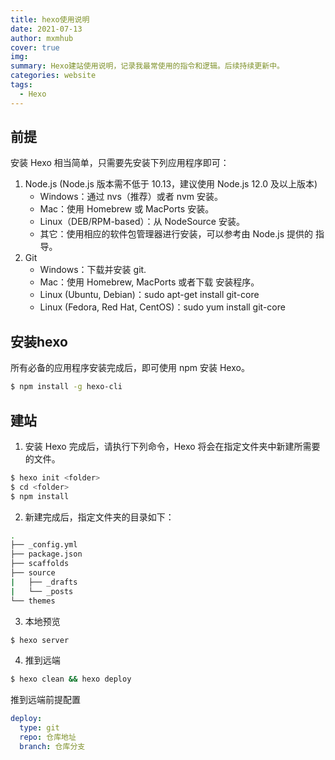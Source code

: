 ```yaml
---
title: hexo使用说明
date: 2021-07-13
author: mxmhub
cover: true
img: 
summary: Hexo建站使用说明，记录我最常使用的指令和逻辑。后续持续更新中。
categories: website
tags:
  - Hexo
---
```


## 前提
安装 Hexo 相当简单，只需要先安装下列应用程序即可：
1. Node.js (Node.js 版本需不低于 10.13，建议使用 Node.js 12.0 及以上版本)
	- Windows：通过 nvs（推荐）或者 nvm 安装。
	- Mac：使用 Homebrew 或 MacPorts 安装。
	- Linux（DEB/RPM-based）：从 NodeSource 安装。
	- 其它：使用相应的软件包管理器进行安装，可以参考由 Node.js 提供的 指导。
2. Git
	- Windows：下载并安装 git.
	- Mac：使用 Homebrew, MacPorts 或者下载 安装程序。
	- Linux (Ubuntu, Debian)：sudo apt-get install git-core
	- Linux (Fedora, Red Hat, CentOS)：sudo yum install git-core

## 安装hexo

所有必备的应用程序安装完成后，即可使用 npm 安装 Hexo。

```bash
$ npm install -g hexo-cli 
```

## 建站

1. 安装 Hexo 完成后，请执行下列命令，Hexo 将会在指定文件夹中新建所需要的文件。

```bash
$ hexo init <folder>
$ cd <folder>
$ npm install
```

2. 新建完成后，指定文件夹的目录如下：

```bash
.
├── _config.yml
├── package.json
├── scaffolds
├── source
|   ├── _drafts
|   └── _posts
└── themes
```

3. 本地预览

```bash
$ hexo server
```

4. 推到远端

```bash
$ hexo clean && hexo deploy
```

推到远端前提配置

```yaml
deploy:
  type: git
  repo: 仓库地址
  branch: 仓库分支
```
